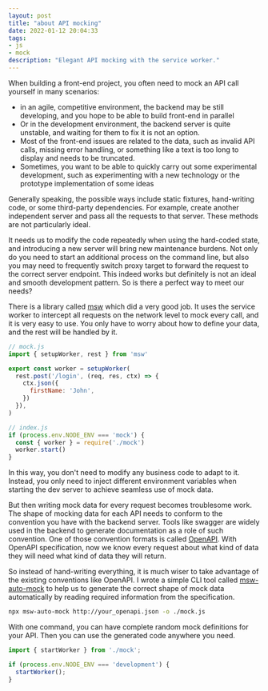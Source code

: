 ```yaml
---
layout: post
title: "about API mocking"
date: 2022-01-12 20:04:33
tags:
- js
- mock
description: "Elegant API mocking with the service worker."
---
```


When building a front-end project, you often need to mock an API call yourself in many scenarios:

- in an agile, competitive environment, the backend may be still developing, and you hope to be able to build front-end in parallel
- Or in the development environment, the backend server is quite unstable, and waiting for them to fix it is not an option.
- Most of the front-end issues are related to the data, such as invalid API calls, missing error handling, or something like a text is too long to display and needs to be truncated.
- Sometimes, you want to be able to quickly carry out some experimental development, such as experimenting with a new technology or the prototype implementation of some ideas

Generally speaking, the possible ways include static fixtures, hand-writing code, or some third-party dependencies. For example, create another independent server and pass all the requests to that server. These methods are not particularly ideal.

It needs us to modify the code repeatedly when using the hard-coded state, and introducing a new server will bring new maintenance burdens. Not only do you need to start an additional process on the command line, but also you may need to frequently switch proxy target to forward the request to the correct server endpoint. This indeed works but definitely is not an ideal and smooth development pattern. So is there a perfect way to meet our needs?

There is a library called [msw](https://github.com/mswjs/msw) which did a very good job. It uses the service worker to intercept all requests on the network level to mock every call, and it is very easy to use. You only have to worry about how to define your data, and the rest will be handled by it.

```js
// mock.js
import { setupWorker, rest } from 'msw'

export const worker = setupWorker(
  rest.post('/login', (req, res, ctx) => {
    ctx.json({
      firstName: 'John',
    })
  }),
)

// index.js
if (process.env.NODE_ENV === 'mock') {
  const { worker } = require('./mock')
  worker.start()
}
```

In this way, you don't need to modify any business code to adapt to it. Instead, you only need to inject different environment variables when starting the dev server to achieve seamless use of mock data.

But then writing mock data for every request becomes troublesome work. The shape of mocking data for each API needs to conform to the convention you have with the backend server. Tools like swagger are widely used in the backend to generate documentation as a role of such convention. One of those convention formats is called [OpenAPI](https://swagger.io/specification/). With OpenAPI specification, now we know every request about what kind of data they will need what kind of data they will return.

So instead of hand-writing everything, it is much wiser to take advantage of the existing conventions like OpenAPI. I wrote a simple CLI tool called [msw-auto-mock](https://github.com/zoubingwu/msw-auto-mock) to help us to generate the correct shape of mock data automatically by reading required information from the specification.

```sh
npx msw-auto-mock http://your_openapi.json -o ./mock.js
```

With one command, you can have complete random mock definitions for your API. Then you can use the generated code anywhere you need.

```js
import { startWorker } from './mock';

if (process.env.NODE_ENV === 'development') {
  startWorker();
}
```
